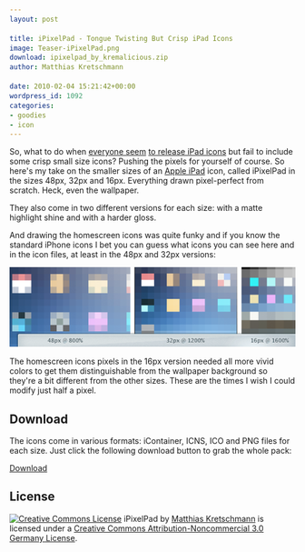 ```yaml
---
layout: post

title: iPixelPad - Tongue Twisting But Crisp iPad Icons
image: Teaser-iPixelPad.png
download: ipixelpad_by_kremalicious.zip
author: Matthias Kretschmann

date: 2010-02-04 15:21:42+00:00
wordpress_id: 1092
categories:
- goodies
- icon
---
```


So, what to do when [everyone seem](http://www.littleboxofideas.com/blog/design-resources/5-very-useful-free-ipad-icon-sets-for-designers) [to release iPad icons](http://line25.com/articles/free-apple-ipad-icon-set-for-your-website-designs) but fail to include some crisp small size icons? Pushing the pixels for yourself of course. So here's my take on the smaller sizes of an [Apple iPad](http://www.apple.com/ipad/) icon, called iPixelPad in the sizes 48px, 32px and 16px. Everything drawn pixel-perfect from scratch. Heck, even the wallpaper.

They also come in two different versions for each size: with a matte highlight shine and with a harder gloss.

And drawing the homescreen icons was quite funky and if you know the standard iPhone icons I bet you can guess what icons you can see here and in the icon files, at least in the 48px and 32px versions:

![ipixelpad-homescreen-zoom.png](/media/ipixelpad-homescreen-zoom.png)

The homescreen icons pixels in the 16px version needed all more vivid colors to get them distinguishable from the wallpaper background so they're a bit different from the other sizes. These are the times I wish I could modify just half a pixel.

## Download

The icons come in various formats: iContainer, ICNS, ICO and PNG files for each size. Just click the following download button to grab the whole pack:

<a class="btn btn-primary icon-download-alt" href="/media/ipixelpad_by_kremalicious.zip">Download</a>

## License


[![Creative Commons License](http://i.creativecommons.org/l/by-nc/3.0/de/88x31.png)](http://creativecommons.org/licenses/by-nc/3.0/de/)
iPixelPad by [Matthias Kretschmann](http://kremalicious.com) is licensed under a [Creative Commons Attribution-Noncommercial 3.0 Germany License](http://creativecommons.org/licenses/by-nc/3.0/de/).
